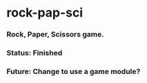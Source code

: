 # rock-pap-sci<br>
### Rock, Paper, Scissors game.
### Status: Finished
### Future: Change to use a game module?
